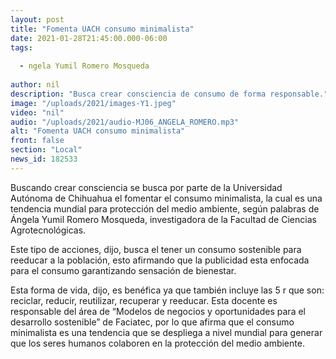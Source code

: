 ```yaml
---
layout: post
title: "Fomenta UACH consumo minimalista"
date: 2021-01-28T21:45:00.000-06:00
tags:
  
  - ngela Yumil Romero Mosqueda
  
author: nil
description: "Busca crear consciencia de consumo de forma responsable."
image: "/uploads/2021/images-Y1.jpeg"
video: "nil"
audio: "/uploads/2021/audio-MJ06_ANGELA_ROMERO.mp3"
alt: "Fomenta UACH consumo minimalista"
front: false
section: "Local"
news_id: 182533
---
```


Buscando crear consciencia se busca por parte de la Universidad Autónoma de Chihuahua el fomentar el consumo minimalista, la cual es una tendencia mundial para protección del medio ambiente, según palabras de Ángela Yumil Romero Mosqueda, investigadora de la Facultad de Ciencias Agrotecnológicas. 

Este tipo de acciones, dijo, busca el tener un consumo sostenible para reeducar a la población, esto afirmando que la publicidad esta enfocada para el consumo garantizando sensación de bienestar.

Esta forma de vida, dijo, es benéfica ya que también incluye las 5 r que son: reciclar, reducir,  reutilizar, recuperar  y reeducar. Esta docente es responsable del área de “Modelos de negocios y oportunidades para el desarrollo sostenible” de Faciatec, por lo que afirma que el consumo minimalista es una tendencia que se despliega a nivel mundial para generar que los seres humanos colaboren en la protección del medio ambiente. 